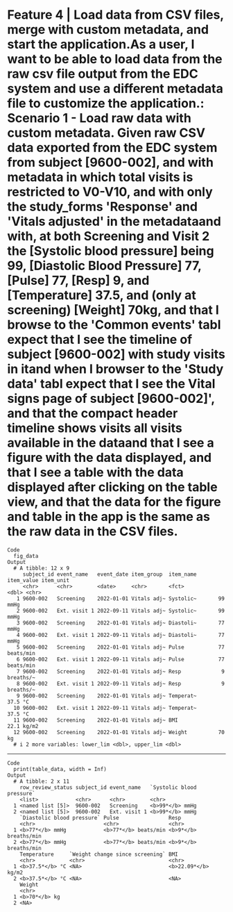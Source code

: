 # Feature 4 | Load data from CSV files, merge with custom metadata, and start the application.As a user, I want to be able to load data from the raw csv file output from the EDC system and use a different metadata file to customize the application.: Scenario 1 - Load raw data with custom metadata. Given raw CSV data exported from the EDC system from subject [9600-002], and with metadata in which total visits is restricted to V0-V10, and with only the study_forms 'Response' and 'Vitals adjusted' in the metadataand with, at both Screening and Visit 2 the [Systolic blood pressure] being 99, [Diastolic Blood Pressure] 77, [Pulse] 77, [Resp] 9, and [Temperature] 37.5, and (only at screening) [Weight] 70kg, and that I browse to the 'Common events' tabI expect that I see the timeline of subject [9600-002] with study visits in itand when I browser to the 'Study data' tabI expect that I see the Vital signs page of subject [9600-002]', and that the compact header timeline shows visits all visits available in the dataand that I see a figure with the data displayed, and that I see a table with the data displayed after clicking on the table view, and that the data for the figure and table in the app is the same as the raw data in the CSV files.

    Code
      fig_data
    Output
      # A tibble: 12 x 9
         subject_id event_name   event_date item_group  item_name item_value item_unit
         <chr>      <chr>        <date>     <chr>       <fct>          <dbl> <chr>    
       1 9600-002   Screening    2022-01-01 Vitals adj~ Systolic~       99   mmHg     
       2 9600-002   Ext. visit 1 2022-09-11 Vitals adj~ Systolic~       99   mmHg     
       3 9600-002   Screening    2022-01-01 Vitals adj~ Diastoli~       77   mmHg     
       4 9600-002   Ext. visit 1 2022-09-11 Vitals adj~ Diastoli~       77   mmHg     
       5 9600-002   Screening    2022-01-01 Vitals adj~ Pulse           77   beats/min
       6 9600-002   Ext. visit 1 2022-09-11 Vitals adj~ Pulse           77   beats/min
       7 9600-002   Screening    2022-01-01 Vitals adj~ Resp             9   breaths/~
       8 9600-002   Ext. visit 1 2022-09-11 Vitals adj~ Resp             9   breaths/~
       9 9600-002   Screening    2022-01-01 Vitals adj~ Temperat~       37.5 °C       
      10 9600-002   Ext. visit 1 2022-09-11 Vitals adj~ Temperat~       37.5 °C       
      11 9600-002   Screening    2022-01-01 Vitals adj~ BMI             22.1 kg/m2    
      12 9600-002   Screening    2022-01-01 Vitals adj~ Weight          70   kg       
      # i 2 more variables: lower_lim <dbl>, upper_lim <dbl>

---

    Code
      print(table_data, width = Inf)
    Output
      # A tibble: 2 x 11
        row_review_status subject_id event_name   `Systolic blood pressure`
        <list>            <chr>      <chr>        <chr>                    
      1 <named list [5]>  9600-002   Screening    <b>99*</b> mmHg          
      2 <named list [5]>  9600-002   Ext. visit 1 <b>99*</b> mmHg          
        `Diastolic blood pressure` Pulse                Resp                 
        <chr>                      <chr>                <chr>                
      1 <b>77*</b> mmHg            <b>77*</b> beats/min <b>9*</b> breaths/min
      2 <b>77*</b> mmHg            <b>77*</b> beats/min <b>9*</b> breaths/min
        Temperature     `Weight change since screening` BMI                
        <chr>           <chr>                           <chr>              
      1 <b>37.5*</b> °C <NA>                            <b>22.09*</b> kg/m2
      2 <b>37.5*</b> °C <NA>                            <NA>               
        Weight       
        <chr>        
      1 <b>70*</b> kg
      2 <NA>         

